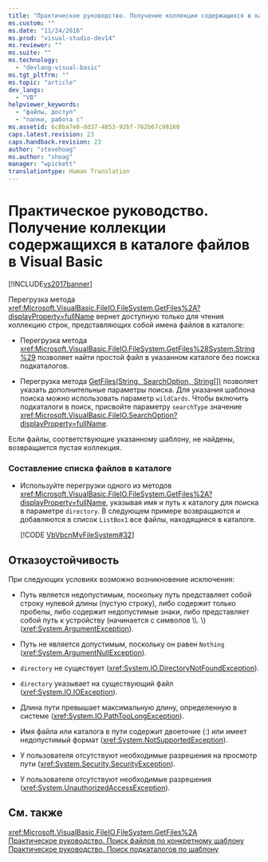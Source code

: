 ```yaml
---
title: "Практическое руководство. Получение коллекции содержащихся в каталоге файлов в Visual Basic | Microsoft Docs"
ms.custom: ""
ms.date: "11/24/2016"
ms.prod: "visual-studio-dev14"
ms.reviewer: ""
ms.suite: ""
ms.technology: 
  - "devlang-visual-basic"
ms.tgt_pltfrm: ""
ms.topic: "article"
dev_langs: 
  - "VB"
helpviewer_keywords: 
  - "файлы, доступ"
  - "папки, работа с"
ms.assetid: 6c8ba7e8-dd37-4853-92bf-762b67c98160
caps.latest.revision: 23
caps.handback.revision: 23
author: "stevehoag"
ms.author: "shoag"
manager: "wpickett"
translationtype: Human Translation
---
```

# Практическое руководство. Получение коллекции содержащихся в каталоге файлов в Visual Basic
[!INCLUDE[vs2017banner](../../../../csharp/includes/vs2017banner.md)]

Перегрузка метода <xref:Microsoft.VisualBasic.FileIO.FileSystem.GetFiles%2A?displayProperty=fullName> вернет доступную только для чтения коллекцию строк, представляющих собой имена файлов в каталоге:  
  
-   Перегрузка метода <xref:Microsoft.VisualBasic.FileIO.FileSystem.GetFiles%28System.String%29> позволяет найти простой файл в указанном каталоге без поиска подкаталогов.  
  
-   Перегрузка метода [GetFiles\(String, SearchOption, String\[\]\)](assetId:///M:Microsoft.VisualBasic.FileIO.FileSystem.GetFiles(System.String,Microsoft.VisualBasic.FileIO.SearchOption,System.String[])?qualifyHint=False&autoUpgrade=False) позволяет указать дополнительные параметры поиска.  Для указания шаблона поиска можно использовать параметр `wildCards`.  Чтобы включить подкаталоги в поиск, присвойте параметру `searchType` значение <xref:Microsoft.VisualBasic.FileIO.SearchOption?displayProperty=fullName>.  
  
 Если файлы, соответствующие указанному шаблону, не найдены, возвращается пустая коллекция.  
  
### Составление списка файлов в каталоге  
  
-   Используйте перегрузки одного из методов <xref:Microsoft.VisualBasic.FileIO.FileSystem.GetFiles%2A?displayProperty=fullName>, указывая имя и путь к каталогу для поиска в параметре `directory`.  В следующем примере возвращаются и добавляются в список  `ListBox1` все файлы, находящиеся в каталоге.  
  
     [!CODE [VbVbcnMyFileSystem#32](../CodeSnippet/VS_Snippets_VBCSharp/VbVbcnMyFileSystem#32)]  
  
## Отказоустойчивость  
 При следующих условиях возможно возникновение исключения:  
  
-   Путь является недопустимым, поскольку путь представляет собой строку нулевой длины \(пустую строку\), либо содержит только пробелы, либо содержит недопустимые знаки, либо представляет собой путь к устройству \(начинается с символов \\\\.  \\\) \(<xref:System.ArgumentException>\).  
  
-   Путь не является допустимым, поскольку он равен `Nothing` \(<xref:System.ArgumentNullException>\).  
  
-   `directory` не существует \(<xref:System.IO.DirectoryNotFoundException>\).  
  
-   `directory` указывает на существующий файл \(<xref:System.IO.IOException>\).  
  
-   Длина пути превышает максимальную длину, определенную в системе \(<xref:System.IO.PathTooLongException>\).  
  
-   Имя файла или каталога в пути содержит двоеточие \(:\) или имеет недопустимый формат \(<xref:System.NotSupportedException>\).  
  
-   У пользователя отсутствуют необходимые разрешения на просмотр пути \(<xref:System.Security.SecurityException>\).  
  
-   У пользователя отсутствуют необходимые разрешения \(<xref:System.UnauthorizedAccessException>\).  
  
## См. также  
 <xref:Microsoft.VisualBasic.FileIO.FileSystem.GetFiles%2A>   
 [Практическое руководство. Поиск файлов по конкретному шаблону](../../../../visual-basic/developing-apps/programming/drives-directories-files/how-to-find-files-with-a-specific-pattern.md)   
 [Практическое руководство. Поиск подкаталогов по шаблону](../../../../visual-basic/developing-apps/programming/drives-directories-files/how-to-find-subdirectories-with-a-specific-pattern.md)